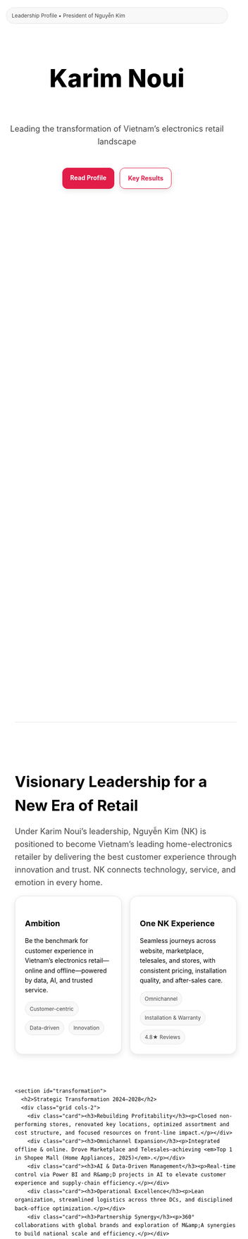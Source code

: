
<html lang="en">
<head>
  <meta charset="UTF-8" />
  <meta name="viewport" content="width=device-width, initial-scale=1" />
  <title>Karim Noui | President of Nguyễn Kim</title>
  <meta name="description" content="Leadership profile of Karim Noui – President of Nguyễn Kim Vietnam: vision, transformation, customer experience, measurable results, and leadership philosophy.">
  <meta property="og:title" content="Karim Noui | President of Nguyễn Kim">
  <meta property="og:description" content="Leading the transformation of Vietnam’s electronics retail landscape.">
  <meta property="og:type" content="website">
  <style>
    :root {
      --bg:#ffffff;
      --fg:#000000;
      --muted:#444;
      --brand:#e11d48;
      --card:#fff;
      --line:#e5e5e5;
      --pill:#f8f8f8;
      --shadow:0 4px 14px rgba(0,0,0,.1);
    }

    /* ==== GLOBAL RESET ==== */
    * {
      box-sizing:border-box;
      margin:0;
      padding:0;
      max-width:100%;
      overflow-wrap:break-word;
    }
    html, body {
      width:100%;
      height:100%;
      overflow-x:hidden;
      background:var(--bg);
      color:var(--fg);
      font-family:Inter,system-ui,-apple-system,Segoe UI,Roboto,Ubuntu,"Helvetica Neue",Arial,"Noto Sans",sans-serif;
      scroll-behavior:smooth;
      line-height:1.6;
    }
    img, video {
      max-width:100%;
      height:auto;
      display:block;
    }
    a { color:inherit; text-decoration:none; }

    .container {
      width:100%;
      max-width:1080px;
      margin:0 auto;
      padding:0 20px;
    }

    /* ==== HEADER ==== */
    header {
      position:relative;
      display:flex;
      justify-content:center;
      align-items:center;
      min-height:68vh;
      overflow:hidden;
      background:
        linear-gradient(180deg,rgba(255,255,255,.85),rgba(255,255,255,.95)),
        url('hero.jpg') center/cover no-repeat;
    }
    header::after {
      content:"";
      position:absolute;
      inset:0;
      background:radial-gradient(60% 60% at 30% 30%,rgba(225,29,72,.25),transparent 60%);
    }
    .hero {
      position:relative;
      text-align:center;
      z-index:1;
      padding:56px 0;
      display:grid;
      gap:16px;
    }
    .badge {
      display:inline-flex;
      align-items:center;
      gap:8px;
      background:var(--pill);
      border:1px solid var(--line);
      padding:8px 12px;
      border-radius:999px;
      font-size:12px;
      color:var(--muted);
    }
    .title {
      font-size:clamp(28px,6vw,56px);
      font-weight:800;
      line-height:1.05;
    }
    .subtitle {
      color:var(--muted);
      font-size:clamp(14px,3vw,18px);
    }
    .cta {
      display:flex;
      flex-wrap:wrap;
      justify-content:center;
      gap:12px;
      margin-top:10px;
    }
    .btn {
      background:var(--brand);
      color:#fff;
      border:none;
      border-radius:12px;
      padding:12px 18px;
      font-weight:700;
      box-shadow:var(--shadow);
      cursor:pointer;
      transition:all .3s ease;
      white-space:nowrap;
    }
    .btn:hover { opacity:.9; transform:translateY(-2px); }
    .btn.alt { background:transparent; border:1px solid var(--brand); color:var(--brand); }

    /* ==== SECTIONS ==== */
    section {
      width:100%;
      border-top:1px solid var(--line);
      padding:60px 0;
    }
    section h2 {
      font-size:clamp(22px,4vw,34px);
      margin-bottom:12px;
    }
    section p.lead {
      color:var(--muted);
      font-size:18px;
      margin-bottom:16px;
    }

    /* ==== GRID / CARD ==== */
    .grid {
      display:grid;
      gap:18px;
      width:100%;
    }
    @media(min-width:720px){ .grid.cols-2{grid-template-columns:1fr 1fr;} }
    @media(min-width:980px){ .grid.cols-3{grid-template-columns:repeat(3,1fr);} }

    .card {
      background:var(--card);
      border:1px solid var(--line);
      border-radius:18px;
      padding:22px;
      box-shadow:var(--shadow);
    }
    .card h3 { margin-bottom:10px; font-size:18px; }
    .meta {
      display:flex;
      flex-wrap:wrap;
      gap:10px;
      margin-top:8px;
    }
    .pill {
      background:var(--pill);
      border:1px solid var(--line);
      border-radius:999px;
      padding:6px 10px;
      font-size:12px;
      color:var(--muted);
    }

    /* ==== KPI ==== */
    .kpis {
      display:grid;
      gap:14px;
      grid-template-columns:repeat(auto-fit,minmax(140px,1fr));
      margin-top:14px;
    }
    .kpi {
      background:var(--card);
      border:1px solid var(--line);
      border-radius:16px;
      padding:18px;
      text-align:center;
    }
    .kpi .num { font-size:28px; font-weight:800; color:var(--brand); }
    .kpi .lbl { font-size:12px; color:var(--muted); }

    /* ==== QUOTE ==== */
    blockquote {
      margin-top:24px;
      padding:18px 22px;
      border-left:4px solid var(--brand);
      background:var(--pill);
      color:var(--muted);
      border-radius:8px;
      font-size:15px;
    }

    /* ==== FOOTER ==== */
    footer {
      padding:36px 0;
      color:var(--muted);
      text-align:center;
      border-top:1px solid var(--line);
      font-size:14px;
    }

    /* ==== MOBILE OPTIMIZATION ==== */
    @media(max-width:720px) {
      .container { padding:0 16px; }
      .hero { padding:40px 0; gap:12px; }
      .badge { font-size:11px; padding:6px 10px; }
      .btn { width:90%; max-width:280px; padding:12px; font-size:15px; }
      .cta { flex-direction:column; align-items:center; gap:10px; }
      .card { padding:18px; }
      .card h3 { font-size:17px; }
      section { padding:40px 0; }
      blockquote { font-size:14px; padding:14px 18px; }
    }

    /* ==== PRINT ==== */
    @media print {
      header { min-height:auto; background:none; }
      .btn,.cta { display:none; }
      section { padding:24px 0; }
      .card, .kpi { break-inside:avoid; }
    }
  </style>
</head>
<body>
  <header>
    <div class="hero container">
      <span class="badge">Leadership Profile • President of Nguyễn Kim</span>
      <h1 class="title">Karim Noui</h1>
      <p class="subtitle">Leading the transformation of Vietnam’s electronics retail landscape</p>
      <div class="cta">
        <a class="btn" href="#vision">Read Profile</a>
        <a class="btn alt" href="#results">Key Results</a>
      </div>
    </div>
  </header>

  <main class="container">
    <section id="vision">
      <h2>Visionary Leadership for a New Era of Retail</h2>
      <p class="lead">Under Karim Noui’s leadership, Nguyễn Kim (NK) is positioned to become Vietnam’s leading home-electronics retailer by delivering the best customer experience through innovation and trust. NK connects technology, service, and emotion in every home.</p>
      <div class="grid cols-2">
        <div class="card">
          <h3>Ambition</h3>
          <p>Be the benchmark for customer experience in Vietnam’s electronics retail—online and offline—powered by data, AI, and trusted service.</p>
          <div class="meta">
            <span class="pill">Customer-centric</span>
            <span class="pill">Data-driven</span>
            <span class="pill">Innovation</span>
          </div>
        </div>
        <div class="card">
          <h3>One NK Experience</h3>
          <p>Seamless journeys across website, marketplace, telesales, and stores, with consistent pricing, installation quality, and after-sales care.</p>
          <div class="meta">
            <span class="pill">Omnichannel</span>
            <span class="pill">Installation & Warranty</span>
            <span class="pill">4.8★ Reviews</span>
          </div>
        </div>
      </div>
    </section>

    <section id="transformation">
      <h2>Strategic Transformation 2024–2028</h2>
      <div class="grid cols-2">
        <div class="card"><h3>Rebuilding Profitability</h3><p>Closed non-performing stores, renovated key locations, optimized assortment and cost structure, and focused resources on front-line impact.</p></div>
        <div class="card"><h3>Omnichannel Expansion</h3><p>Integrated offline & online. Drove Marketplace and Telesales—achieving <em>Top 1 in Shopee Mall (Home Appliances, 2025)</em>.</p></div>
        <div class="card"><h3>AI & Data-Driven Management</h3><p>Real-time control via Power BI and R&amp;D projects in AI to elevate customer experience and supply-chain efficiency.</p></div>
        <div class="card"><h3>Operational Excellence</h3><p>Lean organization, streamlined logistics across three DCs, and disciplined back-office optimization.</p></div>
        <div class="card"><h3>Partnership Synergy</h3><p>360° collaborations with global brands and exploration of M&amp;A synergies to build national scale and efficiency.</p></div>
      </div>
    </section>

    <section id="results">
      <h2>Driving Measurable Results</h2>
      <p class="lead">Tangible outcomes of NK’s transformation under Karim’s leadership.</p>
      <div class="kpis">
        <div class="kpi"><div class="num">+140%</div><div class="lbl">EBITDA YoY (to 6.4%)</div></div>
        <div class="kpi"><div class="num">+1.1 pts</div><div class="lbl">Gross Profit Margin</div></div>
        <div class="kpi"><div class="num">−23%</div><div class="lbl">Stock YoY (81-day turn)</div></div>
        <div class="kpi"><div class="num">+83%</div><div class="lbl">Online Sales YoY (18% mix)</div></div>
      </div>
      <div class="grid cols-2" style="margin-top:16px">
        <div class="card"><h3>Customer Experience</h3>
          <ul>
            <li>Premium service & curated design for A–B segments</li>
            <li>Affordable offers & flexible payment for C–D</li>
            <li>Livestream & KOC content to engage younger audiences</li>
            <li>Trusted after-sales & responsive call center</li>
          </ul>
        </div>
        <div class="card"><h3>Healthy Merchandise Mix</h3>
          <p>CE | DIG = <strong>89 | 11</strong>, supporting margin uplift and sustainable growth.</p>
        </div>
      </div>
    </section>

    <section id="leadership">
      <h2>Leadership & Philosophy</h2>
      <div class="grid cols-2">
        <div class="card"><h3>Leadership through Synergy</h3>
          <p>“1 + 1 &gt; 2” when people, brands, and ideas work in harmony. Teams think analytically and act creatively—balancing discipline with empathy.</p>
          <div class="meta">
            <span class="pill">Visionary & Pragmatic</span>
            <span class="pill">Empowers Talent</span>
            <span class="pill">Innovation Mindset</span>
          </div>
        </div>
        <div class="card"><h3>Execution Principles</h3>
          <ul>
            <li>Clarity of strategy, rigor in finance</li>
            <li>Operational excellence & continuous improvement</li>
            <li>Partner ecosystem built on long-term trust</li>
          </ul>
        </div>
      </div>
      <blockquote>“Retail leadership is not only about selling products—it’s about building trust, inspiring teams, and bringing innovation to every household.” — <strong>Karim Noui</strong></blockquote>
    </section>

    <section id="outlook">
      <h2>Legacy & Forward Outlook</h2>
      <p class="lead">NK’s next growth cycle toward 2030 aims to set the benchmark for modern Vietnamese retail—combining scale, intelligence, and humanity.</p>
    </section>
  </main>

  <footer>
    <div class="container">
      <small>© <span id="year"></span> Nguyễn Kim • Karim Noui • Leadership Profile • </small>
    </div>
  </footer>

  <script>
    document.getElementById("year").textContent = new Date().getFullYear();
  </script>
</body>
</html>
